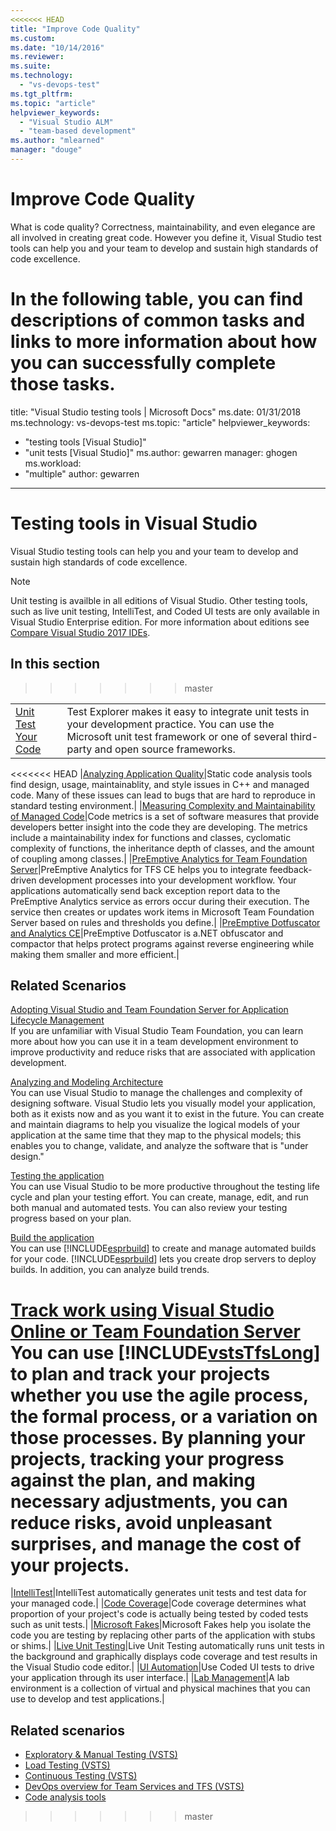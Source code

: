 ```yaml
---
<<<<<<< HEAD
title: "Improve Code Quality"
ms.custom:
ms.date: "10/14/2016"
ms.reviewer:
ms.suite:
ms.technology: 
  - "vs-devops-test"
ms.tgt_pltfrm:
ms.topic: "article"
helpviewer_keywords: 
  - "Visual Studio ALM"
  - "team-based development"
ms.author: "mlearned"
manager: "douge"
---
```

# Improve Code Quality

What is code quality? Correctness, maintainability, and even elegance are all involved in creating great code. However you define it, Visual Studio test tools can help you and your team to develop and sustain high standards of code excellence.

In the following table, you can find descriptions of common tasks and links to more information about how you can successfully complete those tasks.
=======
title: "Visual Studio testing tools | Microsoft Docs"
ms.date: 01/31/2018
ms.technology: vs-devops-test
ms.topic: "article"
helpviewer_keywords: 
  - "testing tools [Visual Studio]"
  - "unit tests [Visual Studio]"
ms.author: gewarren
manager: ghogen
ms.workload: 
  - "multiple"
author: gewarren
---
# Testing tools in Visual Studio

Visual Studio testing tools can help you and your team to develop and sustain high standards of code excellence.

> [!NOTE]
> Unit testing is availble in all editions of Visual Studio. Other testing tools, such as live unit testing, IntelliTest, and Coded UI tests are only available in Visual Studio Enterprise edition. For more information about editions see [Compare Visual Studio 2017 IDEs](https://www.visualstudio.com/vs/compare/).

## In this section
>>>>>>> master

|||
|-|-|
|[Unit Test Your Code](../test/unit-test-your-code.md)|Test Explorer makes it easy to integrate unit tests in your development practice. You can use the Microsoft unit test framework or one of several third-party and open source frameworks.|
<<<<<<< HEAD
|[Analyzing Application Quality](../code-quality/analyzing-application-quality-by-using-code-analysis-tools.md)|Static code analysis tools find design, usage, maintainablity, and style issues in C++ and managed code. Many of these issues can lead to bugs that are hard to reproduce in standard testing environment.|
|[Measuring Complexity and Maintainability of Managed Code](../code-quality/measuring-complexity-and-maintainability-of-managed-code.md)|Code metrics is a set of software measures that provide developers better insight into the code they are developing. The metrics include a maintainability index for functions and classes, cyclomatic complexity of functions, the inheritance depth of classes, and the amount of coupling among classes.|
|[PreEmptive Analytics for Team Foundation Server](http://msdn.microsoft.com/library/hh973124.aspx)|PreEmptive Analytics for TFS CE helps you to integrate feedback-driven development processes into your development workflow. Your applications automatically send back exception report data to the PreEmptive Analytics service as errors occur during their execution. The service then creates or updates work items in Microsoft Team Foundation Server based on rules and thresholds you define.|
|[PreEmptive Dotfuscator and Analytics CE](assetId:///25d195d4-9f76-4dcc-9fbb-eeb9bdca9a3f)|PreEmptive Dotfuscator is a.NET obfuscator and compactor that helps protect programs against reverse engineering while making them smaller and more efficient.|

## Related Scenarios

[Adopting Visual Studio and Team Foundation Server for Application Lifecycle Management](assetId:///7ae9182f-4762-4bd3-b238-39ce987932e5)  
If you are unfamiliar with Visual Studio Team Foundation, you can learn more about how you can use it in a team development environment to improve productivity and reduce risks that are associated with application development.

[Analyzing and Modeling Architecture](../modeling/analyze-and-model-your-architecture.md)  
You can use Visual Studio to manage the challenges and complexity of designing software. Visual Studio lets you visually model your application, both as it exists now and as you want it to exist in the future. You can create and maintain diagrams to help you visualize the logical models of your application at the same time that they map to the physical models; this enables you to change, validate, and analyze the software that is "under design."

[Testing the application](https://www.visualstudio.com/docs/test/overview)  
You can use Visual Studio to be more productive throughout the testing life cycle and plan your testing effort. You can create, manage, edit, and run both manual and automated tests. You can also review your testing progress based on your plan.

[Build the application](https://www.visualstudio.com/docs/build/overview)  
You can use [!INCLUDE[esprbuild](../test/includes/esprbuild_md.md)] to create and manage automated builds for your code. [!INCLUDE[esprbuild](../test/includes/esprbuild_md.md)] lets you create drop servers to deploy builds. In addition, you can analyze build trends.

[Track work using Visual Studio Online or Team Foundation Server](https://www.visualstudio.com/docs/work/overview)  
You can use [!INCLUDE[vstsTfsLong](../test/includes/vststfslong_md.md)] to plan and track your projects whether you use the agile process, the formal process, or a variation on those processes. By planning your projects, tracking your progress against the plan, and making necessary adjustments, you can reduce risks, avoid unpleasant surprises, and manage the cost of your projects.
=======
|[IntelliTest](../test/generate-unit-tests-for-your-code-with-intellitest.md)|IntelliTest automatically generates unit tests and test data for your managed code.|
|[Code Coverage](../test/using-code-coverage-to-determine-how-much-code-is-being-tested.md)|Code coverage determines what proportion of your project's code is actually being tested by coded tests such as unit tests.|
|[Microsoft Fakes](../test/isolating-code-under-test-with-microsoft-fakes.md)|Microsoft Fakes help you isolate the code you are testing by replacing other parts of the application with stubs or shims.|
|[Live Unit Testing](../test/live-unit-testing.md)|Live Unit Testing automatically runs unit tests in the background and graphically displays code coverage and test results in the Visual Studio code editor.|
|[UI Automation](../test/use-ui-automation-to-test-your-code.md)|Use Coded UI tests to drive your application through its user interface.|
|[Lab Management](../test/lab-management/using-a-lab-environment-for-your-application-lifecycle.md)|A lab environment is a collection of virtual and physical machines that you can use to develop and test applications.|

## Related scenarios

* [Exploratory & Manual Testing (VSTS)](/vsts/manual-test/)
* [Load Testing (VSTS)](/vsts/load-test/index)
* [Continuous Testing (VSTS)](/vsts/build-release/test/index)
* [DevOps overview for Team Services and TFS (VSTS)](/vsts/user-guide/devops-alm-overview)
* [Code analysis tools](../code-quality/analyzing-application-quality-by-using-code-analysis-tools.md)
>>>>>>> master
